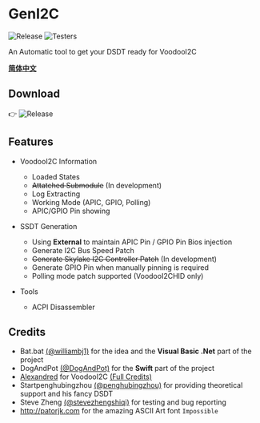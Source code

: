 # GenI2C

![Release](https://img.shields.io/github/release/williambj1/GenI2C.svg)
![Testers](https://img.shields.io/badge/Testers-Welcome-brightgreen.svg)

An Automatic tool to get your DSDT ready for VoodooI2C

**[简体中文](https://github.com/williambj1/GenI2C/wiki/Readme-CN)**

## Download

👉 ![Release](https://img.shields.io/github/release/williambj1/GenI2C.svg)

## Features

- VoodooI2C Information
  - Loaded States
  - ~~Attatched Submodule~~ (In development)
  - Log Extracting
  - Working Mode (APIC, GPIO, Polling)
  - APIC/GPIO Pin showing

- SSDT Generation
  - Using **External** to maintain APIC Pin / GPIO Pin Bios injection
  - Generate I2C Bus Speed Patch
  - ~~Generate Skylake I2C Controller Patch~~ (In development)
  - Generate GPIO Pin when manually pinning is required
  - Polling mode patch supported (VoodooI2CHID only)

- Tools
  - ACPI Disassembler

## Credits

- Bat.bat [(@williambj1)](https://github.com/williambj1) for the idea and the **Visual Basic .Net** part of the project
- DogAndPot [(@DogAndPot)](https://github.com/DogAndPot) for the **Swift** part of the project
- [Alexandred](https://github.com/alexandred) for VoodooI2C [(Full Credits)](https://voodooi2c.github.io/#Credits%20and%20Acknowledgments/Credits%20and%20Acknowledgments)
- Startpenghubingzhou [(@penghubingzhou)](https://github.com/penghubingzhou) for providing theoretical support and his fancy DSDT
- Steve Zheng [(@stevezhengshiqi)](https://github.com/stevezhengshiqi) for testing and bug reporting
- http://patorjk.com for the amazing ASCII Art font `Impossible`
